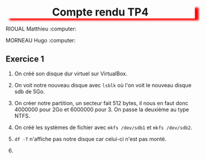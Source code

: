 <h1 align="center" style="box-shadow: 10px 5px 5px red">Compte rendu TP4</h1>                                   
<p>RIOUAL Matthieu :computer:</p>
<p>MORNEAU Hugo :computer:</P>

## Exercice 1

1) On créé son disque dur virtuel sur VirtualBox.

2) On voit notre nouveau disque avec ```lsblk``` où l'on voit le nouveau disque sdb de 5Go.

3) On créer notre partition, un secteur fait 512 bytes, il nous en faut donc 4000000 pour 2Go et 6000000 pour 3. On passe la deuxième au type NTFS.

4) On créé les systèmes de fichier avec ```mkfs /dev/sdb1``` et ```mkfs /dev/sdb2```.

5) ```df -T``` n'affiche pas notre disque car celui-ci n'est pas monté.

6) 